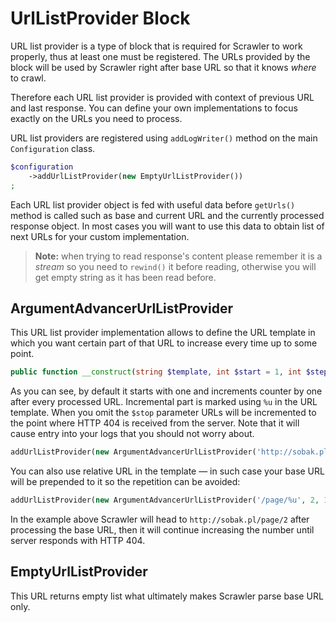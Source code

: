# UrlListProvider Block
URL list provider is a type of block that is required for Scrawler to work properly,
thus at least one must be registered. The URLs provided by the block will be used
by Scrawler right after base URL so that it knows _where_ to crawl.

Therefore each URL list provider is provided with context of previous URL and last
response. You can define your own implementations to focus exactly on the URLs
you need to process.

URL list providers are registered using `addLogWriter()` method on the main
`Configuration` class.

```php
$configuration
    ->addUrlListProvider(new EmptyUrlListProvider())
;
```

Each URL list provider object is fed with useful data before `getUrls()` method
is called such as base and current URL and the currently processed response
object. In most cases you will want to use this data to obtain list of next
URLs for your custom implementation.

> **Note:** when trying to read response's content please remember it is a
> _stream_ so you need to `rewind()` it before reading, otherwise you will
> get empty string as it has been read before.

## ArgumentAdvancerUrlListProvider
This URL list provider implementation allows to define the URL template in which
you want certain part of that URL to increase every time up to some point.

```php
public function __construct(string $template, int $start = 1, int $step = 1, ?int $stop = null)
```

As you can see, by default it starts with one and increments counter by one after
every processed URL. Incremental part is marked using `%u` in the URL template.
When you omit the `$stop` parameter URLs will be incremented to the point where
HTTP 404 is received from the server. Note that it will cause entry into your logs
that you should not worry about.

```php
addUrlListProvider(new ArgumentAdvancerUrlListProvider('http://sobak.pl/page/%u', 2, 1))
```

You can also use relative URL in the template — in such case your base URL
will be prepended to it so the repetition can be avoided:

```php
addUrlListProvider(new ArgumentAdvancerUrlListProvider('/page/%u', 2, 1))
```

In the example above Scrawler will head to `http://sobak.pl/page/2` after
processing the base URL, then it will continue increasing the number until
server responds with HTTP 404.

## EmptyUrlListProvider
This URL returns empty list what ultimately makes Scrawler parse base URL only.
